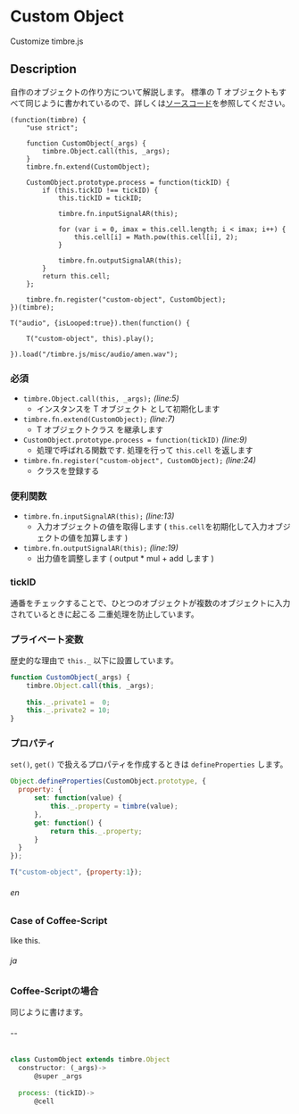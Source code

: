 Custom Object
=============
Customize timbre.js

## Description ##
自作のオブジェクトの作り方について解説します。 標準の T オブジェクトもすべて同じように書かれているので、詳しくは[ソースコード](https://github.com/mohayonao/timbre.js/blob/master/src/objects/)を参照してください。

```timbre
(function(timbre) {
    "use strict";
    
    function CustomObject(_args) {
        timbre.Object.call(this, _args);
    }
    timbre.fn.extend(CustomObject);
    
    CustomObject.prototype.process = function(tickID) {
        if (this.tickID !== tickID) {
            this.tickID = tickID;
            
            timbre.fn.inputSignalAR(this);
            
            for (var i = 0, imax = this.cell.length; i < imax; i++) {
                this.cell[i] = Math.pow(this.cell[i], 2);
            }
            
            timbre.fn.outputSignalAR(this);
        }
        return this.cell;
    };
    
    timbre.fn.register("custom-object", CustomObject);
})(timbre);

T("audio", {isLooped:true}).then(function() {

    T("custom-object", this).play();
    
}).load("/timbre.js/misc/audio/amen.wav");
```

### 必須 ###
- `timbre.Object.call(this, _args);` _(line:5)_
  - インスタンスを T オブジェクト として初期化します
- `timbre.fn.extend(CustomObject);` _(line:7)_
  - T オブジェクトクラス を継承します
- `CustomObject.prototype.process = function(tickID)` _(line:9)_
  - 処理で呼ばれる関数です. 処理を行って `this.cell` を返します
- `timbre.fn.register("custom-object", CustomObject);` _(line:24)_
  - クラスを登録する

### 便利関数 ###
- `timbre.fn.inputSignalAR(this);` _(line:13)_
  - 入力オブジェクトの値を取得します ( `this.cell`を初期化して入力オブジェクトの値を加算します )
- `timbre.fn.outputSignalAR(this);` _(line:19)_
  - 出力値を調整します ( output * mul + add します )
  
### tickID ###
通番をチェックすることで、ひとつのオブジェクトが複数のオブジェクトに入力されているときに起こる 二重処理を防止しています。
  
### プライベート変数 ###
歴史的な理由で `this._` 以下に設置しています。

```js
function CustomObject(_args) {
    timbre.Object.call(this, _args);
    
    this._.private1 =  0;
    this._.private2 = 10;
}
```

### プロパティ ###
`set()`, `get()` で扱えるプロパティを作成するときは `defineProperties` します。
```js
Object.defineProperties(CustomObject.prototype, {
  property: {
      set: function(value) {
          this._.property = timbre(value);
      },
      get: function() {
          return this._.property;
      }
  }
});

T("custom-object", {property:1});
```

###### en ######
### Case of Coffee-Script ###
like this.
###### ja ######
### Coffee-Scriptの場合 ###
同じように書けます。
###### -- ######
```js
class CustomObject extends timbre.Object
  constructor: (_args)->
      @super _args
      
  process: (tickID)->
      @cell
```
